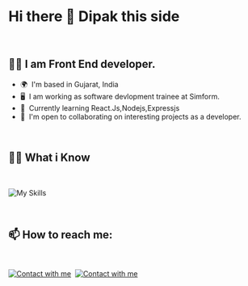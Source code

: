 # Hi there 👋 Dipak this side 
 
 

## :technologist: I am Front End developer.

- 🌍  I'm based in Gujarat, India
- 🖥️  I am working as software devlopment trainee at Simform. 
- 🧠  Currently learning React.Js,Nodejs,Expressjs
- 🤝  I'm open to collaborating on interesting projects as a developer.

 

## :student: What i Know

 

![My Skills](https://skillicons.dev/icons?i=html,css,js,github,git,bootstrap,typescript,react,nodejs,express,mongodb,redux,postman,mysql,vscode,firebase,netlify)

 

## 📫 How to reach me:

 

[![Contact with me](https://skillicons.dev/icons?i=linkedin)]([https://www.linkedin.com/in/samarth-dadhaniya](https://in.linkedin.com/in/dipak-gorfad-5907041b9)) 
[![Contact with me](https://skillicons.dev/icons?i=github)](https://github.com/dipak2811)

